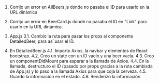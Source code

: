 1. Corrijo un error en AllBeers.js donde no pasaba el ID para usarlo en la URL dinámica
2. Corrijo un error en BeerCard.js donde no pasaba el ID en "Link" para usarlo en la URL dinámica.

3. App.js
   3.1. Cambio la ruta para pasar los props al componente DetailedBeer, para así usar el ID.

4. En DetailedBeer.js
4.1. Importo Axios, la navbar y elementos de React bootstrap.
4.2. Creo un state con un ID vacío y una beer vacía.
4.3. Creo un componentDidMount para esperar a la llamada de Axios.
4.4. En la llamada, destructuro el ID (pasado por props gracias a la ruta cambiada de App.js) y lo paso a la llamada Axios para que coja la cerveza.
4.5. Guardo la información en el estado.
4.6. Renderizo la información.
